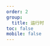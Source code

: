 ```yaml
---
order: 2
group:
  title: 运行时
toc: false
mobile: false
---
```


<code src="./demos/index.tsx"></code>
